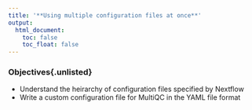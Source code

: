 ```yaml
---
title: '**Using multiple configuration files at once**'
output:
  html_document:
    toc: false
    toc_float: false
---
```


<div class="objectives">
  
### Objectives{.unlisted}

- Understand the heirarchy of configuration files specified by Nextflow
- Write a custom configuration file for MultiQC in the YAML file format

</div>
